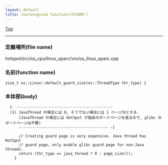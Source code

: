 ```yaml
---
layout: default
title: (unrecognied function)(FIXME!)
---
```

[Top](../index.html)

--- 
### 定義場所(file name)
hotspot/src/os_cpu/linux_sparc/vm/os_linux_sparc.cpp

### 名前(function name)
```
size_t os::Linux::default_guard_size(os::ThreadType thr_type) {
```

### 本体部(body)
```
  {- -------------------------------------------
  (1) JavaThread の場合には 0, そうでない場合には 1 ページ分とする.
      (JavaThread の場合には HotSpot が独自のガードページを張るので, glibc のガードページは不要)
      ---------------------------------------- -}

	  // Creating guard page is very expensive. Java thread has HotSpot
	  // guard page, only enable glibc guard page for non-Java threads.
	  return (thr_type == java_thread ? 0 : page_size());
	}
	
```


